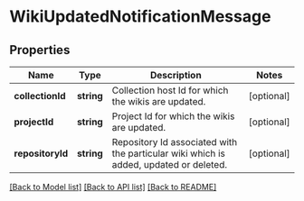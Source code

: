 # WikiUpdatedNotificationMessage

## Properties
Name | Type | Description | Notes
------------ | ------------- | ------------- | -------------
**collectionId** | **string** | Collection host Id for which the wikis are updated. | [optional] 
**projectId** | **string** | Project Id for which the wikis are updated. | [optional] 
**repositoryId** | **string** | Repository Id associated with the particular wiki which is added, updated or deleted. | [optional] 

[[Back to Model list]](../README.md#documentation-for-models) [[Back to API list]](../README.md#documentation-for-api-endpoints) [[Back to README]](../README.md)


